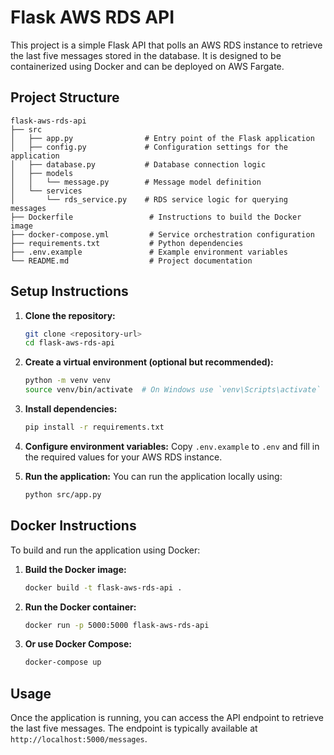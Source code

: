 # Flask AWS RDS API

This project is a simple Flask API that polls an AWS RDS instance to retrieve the last five messages stored in the database. It is designed to be containerized using Docker and can be deployed on AWS Fargate.

## Project Structure

```
flask-aws-rds-api
├── src
│   ├── app.py                # Entry point of the Flask application
│   ├── config.py             # Configuration settings for the application
│   ├── database.py           # Database connection logic
│   ├── models
│   │   └── message.py        # Message model definition
│   └── services
│       └── rds_service.py    # RDS service logic for querying messages
├── Dockerfile                 # Instructions to build the Docker image
├── docker-compose.yml         # Service orchestration configuration
├── requirements.txt           # Python dependencies
├── .env.example               # Example environment variables
└── README.md                  # Project documentation
```

## Setup Instructions

1. **Clone the repository:**
   ```bash
   git clone <repository-url>
   cd flask-aws-rds-api
   ```

2. **Create a virtual environment (optional but recommended):**
   ```bash
   python -m venv venv
   source venv/bin/activate  # On Windows use `venv\Scripts\activate`
   ```

3. **Install dependencies:**
   ```bash
   pip install -r requirements.txt
   ```

4. **Configure environment variables:**
   Copy `.env.example` to `.env` and fill in the required values for your AWS RDS instance.

5. **Run the application:**
   You can run the application locally using:
   ```bash
   python src/app.py
   ```

## Docker Instructions

To build and run the application using Docker:

1. **Build the Docker image:**
   ```bash
   docker build -t flask-aws-rds-api .
   ```

2. **Run the Docker container:**
   ```bash
   docker run -p 5000:5000 flask-aws-rds-api
   ```

3. **Or use Docker Compose:**
   ```bash
   docker-compose up
   ```

## Usage

Once the application is running, you can access the API endpoint to retrieve the last five messages. The endpoint is typically available at `http://localhost:5000/messages`.
